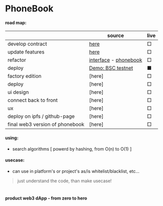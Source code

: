 # PhoneBook

#### road map:

|| source | live |
| ---- | ---- | ---- |
| develop contract | [here](https://github.com/mosi-sol/Solidity101/blob/main/collection-1/01-PhoneBook_ByQuestion.sol) | □ |
| update features | [here](https://github.com/mosi-sol/Solidity101/blob/main/collection-1/02-PhoneBook_WithAnswer.sol) | □ |
| refactor | [interface](https://github.com/mosi-sol/Solidity101/blob/main/collection-1/IPhoneBook.sol) - [phonebook](https://github.com/mosi-sol/Solidity101/blob/main/collection-1/03.PhoneBook_Refactor.sol) | □ |
| deploy | [Demo: BSC testnet](https://testnet.bscscan.com/address/0x97de9a26690dcdc0312f04e3be263c157f6c1fb8) | ■ |
| factory edition | [here] | □ |
| deploy | [here] | □ |
| ui design | [here] | □ |
| connect back to front | [here] | □ |
| ux | [here] | □ |
| deploy on ipfs / github-page | [here] | □ |
| final web3 version of phonebook | [here] | □ |

#### using:
- search algorithms [ powerd by hashing, from O(n) to O(1) ]

#### usecase:
- can use in platform's or project's as/is whitelist/blacklist, etc...

> just understand the code, than make usecase!

#

**product web3 dApp - from zero to hero**
